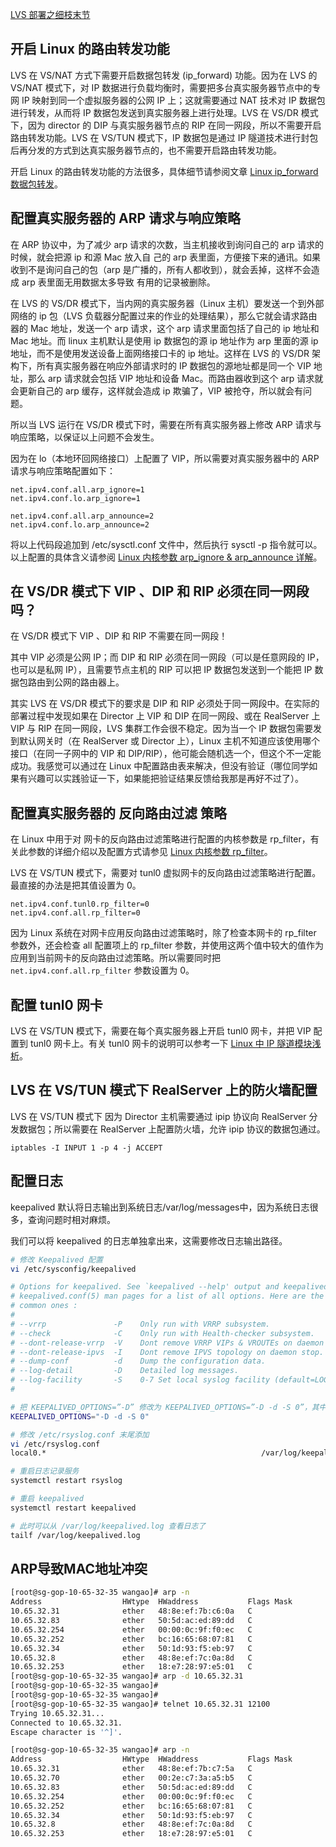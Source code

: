 [LVS 部署之细枝末节](https://www.jianshu.com/p/76645e76f975)


## 开启 Linux 的路由转发功能
LVS 在 VS/NAT 方式下需要开启数据包转发 (ip_forward) 功能。因为在 LVS 的 VS/NAT 模式下，对 IP 数据进行负载均衡时，需要把多台真实服务器节点中的专网 IP 映射到同一个虚拟服务器的公网 IP 上；这就需要通过 NAT 技术对 IP 数据包进行转发，从而将 IP 数据包发送到真实服务器上进行处理。LVS 在 VS/DR 模式下，因为 director 的 DIP 与真实服务器节点的 RIP 在同一网段，所以不需要开启路由转发功能。LVS 在 VS/TUN 模式下，IP 数据包是通过 IP 隧道技术进行封包后再分发的方式到达真实服务器节点的，也不需要开启路由转发功能。

开启 Linux 的路由转发功能的方法很多，具体细节请参阅文章 [Linux ip_forward 数据包转发](https://www.jianshu.com/p/134eeae69281)。


## 配置真实服务器的 ARP 请求与响应策略
在 ARP 协议中，为了减少 arp 请求的次数，当主机接收到询问自己的 arp 请求的时候，就会把源 ip 和源 Mac 放入自 己的 arp 表里面，方便接下来的通讯。如果收到不是询问自己的包（arp 是广播的，所有人都收到），就会丢掉，这样不会造成 arp 表里面无用数据太多导致 有用的记录被删除。

在 LVS 的 VS/DR 模式下，当内网的真实服务器（Linux 主机）要发送一个到外部网络的 ip 包（LVS 负载器分配置过来的作业的处理结果），那么它就会请求路由器的 Mac 地址，发送一个 arp 请求，这个 arp 请求里面包括了自己的 ip 地址和 Mac 地址。而 linux 主机默认是使用 ip 数据包的源 ip 地址作为 arp 里面的源 ip 地址，而不是使用发送设备上面网络接口卡的 ip 地址。这样在 LVS 的 VS/DR 架构下，所有真实服务器在响应外部请求时的 IP 数据包的源地址都是同一个 VIP 地址，那么 arp 请求就会包括 VIP 地址和设备 Mac。而路由器收到这个 arp 请求就会更新自己的 arp 缓存，这样就会造成 ip 欺骗了，VIP 被抢夺，所以就会有问题。

所以当 LVS 运行在 VS/DR 模式下时，需要在所有真实服务器上修改 ARP 请求与响应策略，以保证以上问题不会发生。

因为在 lo（本地环回网络接口）上配置了 VIP，所以需要对真实服务器中的 ARP 请求与响应策略配置如下：

```
net.ipv4.conf.all.arp_ignore=1
net.ipv4.conf.lo.arp_ignore=1

net.ipv4.conf.all.arp_announce=2
net.ipv4.conf.lo.arp_announce=2

```

将以上代码段追加到 /etc/sysctl.conf 文件中，然后执行 sysctl -p 指令就可以。以上配置的具体含义请参阅 [Linux 内核参数 arp_ignore & arp_announce 详解](https://www.jianshu.com/p/a682ecae9693)。

## 在 VS/DR 模式下 VIP 、DIP 和 RIP 必须在同一网段吗？
在 VS/DR 模式下 VIP 、DIP 和 RIP 不需要在同一网段！

其中 VIP 必须是公网 IP；而 DIP 和 RIP 必须在同一网段（可以是任意网段的 IP，也可以是私网 IP），且需要节点主机的 RIP 可以把 IP 数据包发送到一个能把 IP 数据包路由到公网的路由器上。

其实 LVS 在 VS/DR 模式下的要求是 DIP 和 RIP 必须处于同一网段中。在实际的部署过程中发现如果在 Director 上 VIP 和 DIP 在同一网段、或在 RealServer 上 VIP 与 RIP 在同一网段，LVS 集群工作会很不稳定。因为当一个 IP 数据包需要发到默认网关时（在 RealServer 或 Director 上），Linux 主机不知道应该使用哪个接口（在同一子网中的 VIP 和 DIP/RIP），他可能会随机选一个，但这个不一定能成功。我感觉可以通过在 Linux 中配置路由表来解决，但没有验证（哪位同学如果有兴趣可以实践验证一下，如果能把验证结果反馈给我那是再好不过了）。

## 配置真实服务器的 反向路由过滤 策略
在 Linux 中用于对 网卡的反向路由过滤策略进行配置的内核参数是 rp_filter，有关此参数的详细介绍以及配置方式请参见 [Linux 内核参数 rp_filter](https://www.jianshu.com/p/16d5c130670b)。

LVS 在 VS/TUN 模式下，需要对 tunl0 虚拟网卡的反向路由过滤策略进行配置。最直接的办法是把其值设置为 0。
```
net.ipv4.conf.tunl0.rp_filter=0
net.ipv4.conf.all.rp_filter=0
```
因为 Linux 系统在对网卡应用反向路由过滤策略时，除了检查本网卡的 rp_filter 参数外，还会检查 all 配置项上的 rp_filter 参数，并使用这两个值中较大的值作为应用到当前网卡的反向路由过滤策略。所以需要同时把 `net.ipv4.conf.all.rp_filter` 参数设置为 0。

## 配置 tunl0 网卡
LVS 在 VS/TUN 模式下，需要在每个真实服务器上开启 tunl0 网卡，并把 VIP 配置到 tunl0 网卡上。有关 tunl0 网卡的说明可以参考一下 [Linux 中 IP 隧道模块浅析](https://www.jianshu.com/p/cb179f0bee1f)。

## LVS 在 VS/TUN 模式下 RealServer 上的防火墙配置
LVS 在 VS/TUN 模式下 因为 Director 主机需要通过 ipip 协议向 RealServer 分发数据包；所以需要在 RealServer 上配置防火墙，允许 ipip 协议的数据包通过。
```
iptables -I INPUT 1 -p 4 -j ACCEPT
```

## 配置日志

keepalived 默认将日志输出到系统日志/var/log/messages中，因为系统日志很多，查询问题时相对麻烦。

我们可以将 keepalived 的日志单独拿出来，这需要修改日志输出路径。
```bash
# 修改 Keepalived 配置
vi /etc/sysconfig/keepalived

# Options for keepalived. See `keepalived --help' output and keepalived(8) and
# keepalived.conf(5) man pages for a list of all options. Here are the most
# common ones :
#
# --vrrp               -P    Only run with VRRP subsystem.
# --check              -C    Only run with Health-checker subsystem.
# --dont-release-vrrp  -V    Dont remove VRRP VIPs & VROUTEs on daemon stop.
# --dont-release-ipvs  -I    Dont remove IPVS topology on daemon stop.
# --dump-conf          -d    Dump the configuration data.
# --log-detail         -D    Detailed log messages.
# --log-facility       -S    0-7 Set local syslog facility (default=LOG_DAEMON)
#

# 把 KEEPALIVED_OPTIONS=”-D” 修改为 KEEPALIVED_OPTIONS=”-D -d -S 0”，其中 -S 指定 syslog 的 facility
KEEPALIVED_OPTIONS="-D -d -S 0"

# 修改 /etc/rsyslog.conf 末尾添加
vi /etc/rsyslog.conf 
local0.*                                                /var/log/keepalived.log

# 重启日志记录服务
systemctl restart rsyslog

# 重启 keepalived
systemctl restart keepalived

# 此时可以从 /var/log/keepalived.log 查看日志了
tailf /var/log/keepalived.log
```

## ARP导致MAC地址冲突
```bash
[root@sg-gop-10-65-32-35 wangao]# arp -n
Address                  HWtype  HWaddress           Flags Mask            Iface
10.65.32.31              ether   48:8e:ef:7b:c6:0a   C                     bond0
10.65.32.83              ether   50:5d:ac:ed:89:dd   C                     bond0
10.65.32.254             ether   00:00:0c:9f:f0:ec   C                     bond0
10.65.32.252             ether   bc:16:65:68:07:81   C                     bond0
10.65.32.34              ether   50:1d:93:f5:eb:97   C                     bond0
10.65.32.8               ether   48:8e:ef:7c:0a:8d   C                     bond0
10.65.32.253             ether   18:e7:28:97:e5:01   C                     bond0
[root@sg-gop-10-65-32-35 wangao]# arp -d 10.65.32.31
[root@sg-gop-10-65-32-35 wangao]#
[root@sg-gop-10-65-32-35 wangao]#
[root@sg-gop-10-65-32-35 wangao]# telnet 10.65.32.31 12100
Trying 10.65.32.31...
Connected to 10.65.32.31.
Escape character is '^]'.

[root@sg-gop-10-65-32-35 wangao]# arp -n
Address                  HWtype  HWaddress           Flags Mask            Iface
10.65.32.31              ether   48:8e:ef:7b:c7:5a   C                     bond0
10.65.32.70              ether   00:2e:c7:3a:a5:b5   C                     bond0
10.65.32.83              ether   50:5d:ac:ed:89:dd   C                     bond0
10.65.32.254             ether   00:00:0c:9f:f0:ec   C                     bond0
10.65.32.252             ether   bc:16:65:68:07:81   C                     bond0
10.65.32.34              ether   50:1d:93:f5:eb:97   C                     bond0
10.65.32.8               ether   48:8e:ef:7c:0a:8d   C                     bond0
10.65.32.253             ether   18:e7:28:97:e5:01   C                     bond0


```